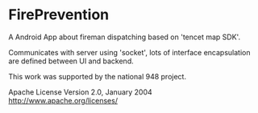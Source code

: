 # FirePrevention

A Android App about fireman dispatching based on 'tencet map SDK'. 

Communicates with server using 'socket', lots of interface encapsulation are defined between UI and backend.

This work was supported by the national 948 project.

Apache License Version 2.0, January 2004 http://www.apache.org/licenses/

